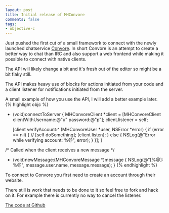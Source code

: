 ```yaml
---
layout: post
title: Initial release of MHConvore
comments: false
tags:
- objective-c
---
```

Just pushed the first cut of a small framework to connect with the newly launched chatservice [Convore](http://convore.com/). In short Convore is an attempt to create a better way to chat than IRC and also support a web frontend while making it possible to connect with native clients.

The API will likely change a bit and it's fresh out of the editor so might be a bit flaky still.

The API makes heavy use of blocks for actions initiated from your code and a client listener for notifications initiated from the server.

A small example of how you use the API, I will add a better example later.
{% highlight objc %}
- (void)connectToServer
{
    MHConvoreClient *client = [MHConvoreClient clientWithUsername:@"u" password:@"p"];
    client.listener = self;

    [client verifyAccount:^ (MHConvoreUser *user, NSError *error) {
        if (error == nil) {
            //   [self doSomething];
            [client listen];
        } else {
            NSLog(@"Error while verifying account: %@", error);
        }
    }];
}

/* Called when the client receives a new message */
- (void)newMessage:(MHConvoreMessage *)message
{
    NSLog(@"[%@]: %@", message.user.name, message.message);
}
{% endhighlight %}

To connect to Convore you first need to create an account through their website.

There still is work that needs to be done to it so feel free to fork and hack on it. For example there is currently no way to cancel the listener.

[The code at Github](https://github.com/mhallendal/mhconvore)
